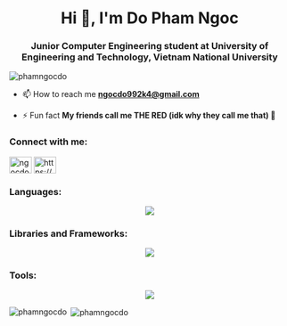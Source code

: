 <h1 align="center">Hi 👋, I'm Do Pham Ngoc</h1>
<h3 align="center">Junior Computer Engineering student at University of Engineering and Technology, Vietnam National University</h3>

<p align="left"> <img src="https://komarev.com/ghpvc/?username=phamngocdo&label=Profile%20views&color=0e75b6&style=flat" alt="phamngocdo" /> </p>

- 📫 How to reach me **ngocdo992k4@gmail.com**

- ⚡ Fun fact **My friends call me THE RED (idk why they call me that) 🤥**

<h3 align="left">Connect with me:</h3>
<p align="left">
<a href="https://www.leetcode.com/ngocdo992k4" target="blank"><img align="center" src="https://raw.githubusercontent.com/rahuldkjain/github-profile-readme-generator/master/src/images/icons/Social/leet-code.svg" alt="ngocdo992k4" height="30" width="40" /></a>
<a href="https://linkedin.com/in/https://www.linkedin.com/in/ph%e1%ba%a1m-ng%e1%bb%8dc-%c4%91%c3%b4-25b7b5280/" target="blank"><img align="center" src="https://raw.githubusercontent.com/rahuldkjain/github-profile-readme-generator/master/src/images/icons/Social/linked-in-alt.svg" alt="https://www.linkedin.com/in/ph%e1%ba%a1m-ng%e1%bb%8dc-%c4%91%c3%b4-25b7b5280/" height="30" width="40" /></a>
</p>

<h3 align="left">Languages:</h3>
<p align="center">
  <a href="https://skillicons.dev">
    <img src="https://skillicons.dev/icons?i=java,c,cpp,matlab,py,js,html,css,mysql,sqlite,latex&theme=light" />
  </a>
</p>
<h3 align="left">Libraries and Frameworks:</h3>
<p align="center">
  <a href="https://skillicons.dev">
    <img src="https://skillicons.dev/icons?i=pytorch,tensorflow,sklearn,materialui&theme=light" />
  </a>
</p>
<h3 align="left">Tools:</h3>
<p align="center">
  <a href="https://skillicons.dev">
    <img src="https://skillicons.dev/icons?i=vscode,nodejs,postman,webstorm,idea,pycharm,anaconda,maven,git,ubuntu&theme=light" />
  </a>
</p>
<p><img align="left" src="https://github-readme-stats.vercel.app/api/top-langs?username=phamngocdo&show_icons=true&locale=en&layout=compact" alt="phamngocdo" /></p>

<p>&nbsp;<img align="center" src="https://github-readme-stats.vercel.app/api?username=phamngocdo&show_icons=true&locale=en" alt="phamngocdo" /></p>
